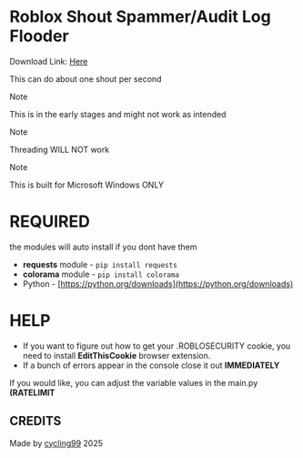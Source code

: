 # Roblox Shout Spammer/Audit Log Flooder

Download Link: [Here](https://github.com/cycling99/robloxgroupabuser/blob/main/mass%20ranker.py)

This can do about one shout per second

>[!NOTE]
> This is in the early stages and might not work as intended

>[!NOTE]
> Threading WILL NOT work

>[!NOTE]
> This is built for Microsoft Windows ONLY 

# REQUIRED
the modules will auto install if you dont have them
- **requests** module - `pip install requests`
- **colorama** module - `pip install colorama`
- Python - [https://python.org/downloads](https://python.org/downloads)

# HELP
- If you want to figure out how to get your .ROBLOSECURITY cookie, you need to install **EditThisCookie** browser extension.
- If a bunch of errors appear in the console close it out **IMMEDIATELY**

If you would like, you can adjust the variable values in the main.py **(RATELIMIT**

## CREDITS

Made by [cycling99](https://github.com/cycling99)
2025
